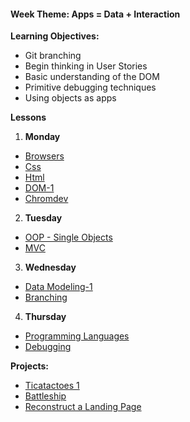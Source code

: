 <h4 class="weektheme">Week Theme: Apps = Data + Interaction</h4>

  
**Learning Objectives:**  
  * Git branching  
  * Begin thinking in User Stories  
  * Basic understanding of the DOM 
  * Primitive debugging techniques  
  * Using objects as apps  
    
**Lessons**

1. **Monday**  
  * [Browsers](https://github.com/jankeLearning/content-md/blob/master/dev-knowledge/02-browsers.md) 
  * [Css](https://github.com/jankeLearning/content-md/blob/master/frontend/02-css.md)  
  * [Html](https://github.com/jankeLearning/content-md/blob/master/frontend/02-html.md)  
  * [DOM-1](https://github.com/jankeLearning/content-md/blob/master/frontend/02-DOM-1.md)  
  * [Chromdev](https://github.com/jankeLearning/content-md/blob/master/tools/02-chromdev.md)  

2. **Tuesday**  
  * [OOP - Single Objects](https://github.com/jankeLearning/content-md/blob/master/programming-and-paradigms/02-oop-single-objects.md)  
  * [MVC](https://github.com/jankeLearning/content-md/blob/master/app-design/02-MVC.md)

3. **Wednesday**  
  * [Data Modeling-1](https://github.com/jankeLearning/content-md/blob/master/app-design/02-data-modeling-1.md) 
  * [Branching](https://github.com/jankeLearning/content-md/blob/master/git/02-branching.md)
    
4. **Thursday**  
  * [Programming Languages](https://github.com/jankeLearning/content-md/blob/master/programming-and-paradigms/02-programming-languages.md)  
  * [Debugging](https://github.com/jankeLearning/content-md/blob/master/dev-knowledge/02-debugging.md)  
  

**Projects:**
  * [Ticatactoes 1](https://github.com/jankeLearning/projects/blob/master/tictactoes/1-tictactoes)  
  * [Battleship](https://github.com/jankeLearning/projects/tree/master/02-battleship)
  * [Reconstruct a Landing Page](https://github.com/jankeLearning/projects/blob/master/02-be-google)  

